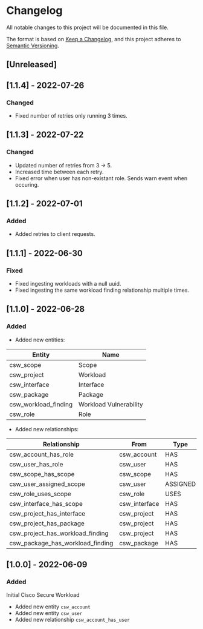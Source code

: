# Changelog

All notable changes to this project will be documented in this file.

The format is based on [Keep a Changelog](https://keepachangelog.com/en/1.0.0/),
and this project adheres to
[Semantic Versioning](https://semver.org/spec/v2.0.0.html).

## [Unreleased]

## [1.1.4] - 2022-07-26

### Changed

- Fixed number of retries only running 3 times.

## [1.1.3] - 2022-07-22

### Changed

- Updated number of retries from 3 -> 5.
- Increased time between each retry.
- Fixed error when user has non-existant role. Sends warn event when occuring.

## [1.1.2] - 2022-07-01

### Added

- Added retries to client requests.

## [1.1.1] - 2022-06-30

### Fixed

- Fixed ingesting workloads with a null uuid.
- Fixed ingesting the same workload finding relationship multiple times.

## [1.1.0] - 2022-06-28

### Added

- Added new entities:

| Entity               | Name                   |
| -------------------- | ---------------------- |
| csw_scope            | Scope                  |
| csw_project          | Workload               |
| csw_interface        | Interface              |
| csw_package          | Package                |
| csw_workload_finding | Workload Vulnerability |
| csw_role             | Role                   |

- Added new relationships:

| Relationship                     | From          | Type     | To                   |
| -------------------------------- | ------------- | -------- | -------------------- |
| csw_account_has_role             | csw_account   | HAS      | csw_role             |
| csw_user_has_role                | csw_user      | HAS      | csw_role             |
| csw_scope_has_scope              | csw_scope     | HAS      | csw_scope            |
| csw_user_assigned_scope          | csw_user      | ASSIGNED | csw_scope            |
| csw_role_uses_scope              | csw_role      | USES     | csw_scope            |
| csw_interface_has_scope          | csw_interface | HAS      | csw_scope            |
| csw_project_has_interface        | csw_project   | HAS      | csw_interface        |
| csw_project_has_package          | csw_project   | HAS      | csw_package          |
| csw_project_has_workload_finding | csw_project   | HAS      | csw_workload_finding |
| csw_package_has_workload_finding | csw_package   | HAS      | csw_workload_finding |

## [1.0.0] - 2022-06-09

### Added

Initial Cisco Secure Workload

- Added new entity `csw_account`
- Added new entity `csw_user`
- Added new relationship `csw_account_has_user`
